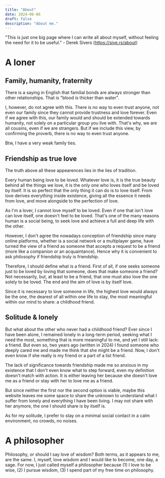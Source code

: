 ```yaml
---
title: "About"
date: 2024-06-06
draft: false
description: "About me."
---
```


"This is just one big page where I can write all about myself, without feeling the need for it to be useful." - Derek Sivers (https://sive.rs/about)

# A loner
## Family, humanity, fraternity
There is a saying in English that familial bonds are always stronger than other relationships. That is "blood is thicker than water".

I, however, do not agree with this. There is no way to even trust anyone, not even our family since they cannot provide trustness and love forever. Even if we agree with this, our family would and should be extended towards humanity, not solely on a particular group you live with. That's why, we are all cousins, even if we are strangers. But if we include this view, by confirming the proverb, there is no way to even trust anyone.

Btw, I have a very weak family ties.

## Friendship as true love
The truth above all these appearences lies in the lies of tradition.

Every human being love to be loved. Whatever love is, it is the true beauty behind all the things we love, it is the only one who loves itself and be loved by itself. It is so perfect that the only thing it can do is to love itself. From love derives everything inside existence, giving all the essence it needs from love, and move alongside to the perfection of love.

As I'm a lover, I cannot love myself to be loved. Even if one that isn't love can love itself, one doesn't feel to be loved. That's one of the many reasons human is a social being, to seek love and achieve a full and deep life with the other.

However, I don't agree the nowadays conception of friendship since  many online platforms, whether is a social network or a multiplayer game, have turned the view of a friend as someone that accepts a request to be a friend (more like a companion or an acquaintance). Hence why it is convenient to ask philosophy if friendship truly is friendship.

Therefore, I should define what is a friend. First of all, if one seeks someone just to be loved by loving that someone, does that make someone a friend? Not necessarily, but, at least to be a friend, that one must also love the one solely to be loved. The end and the aim of love is by itself love.

Since it is necessary to love someone in life, the highest love would always be the one, the dearest of all within one life to stay, the most meaningful within our mind to share: a childhood friend.

## Solitude & lonely
But what about the other who never had a childhood friend? Ever since I have been alone, I remained lonely in a long-term period, seeking what I need the most, something that is more meaningful to me, and yet I still lack: a friend. But even so, two years ago (written in 2024) I found someone who deeply cared me and made me think that she might be a friend. Now, I don't even know if she really is my friend or a part of a list friend.

The lack of significance towards friendship made me so anxious in my existence that I don't even know what to step forward, even my definition doesn't match with action. It is either leaving her because she doesn't love me as a friend or stay with her to love me as a friend.

But since neither the first nor the second option is viable, maybe this website leaves me some space to share the unknown to understand what I suffer from lonely and everything I have been living. I may not share with her anymore, the one I should share is by itself is.

As for my solitude, I prefer to stay on a minimal social contact in a calm environment, no crowds, no noises. 

# A philosopher
Philosophy, or should I say love of wisdom? Both terms, as it appears to me, are the same.
I, myself, love wisdom and I would like to become, one day, a sage. 
For now, I just called myself a philosopher because (1) I love to be wise, (2) I pursue wisdom, (3) I spend part of my free time on philosophy.